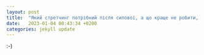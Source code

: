 ```yaml
---
layout: post
title:  "Який стретчинг потрібний після силової, а що краще не робити, після бігового тренування."
date:   2023-01-04 00:43:34 +0200
categories: jekyll update
---
```


:-)